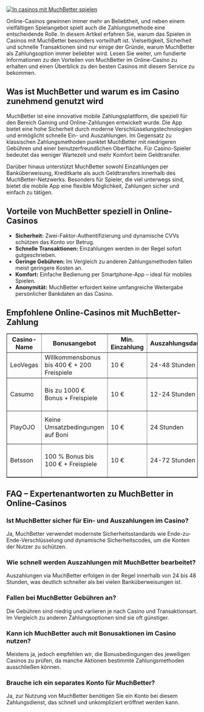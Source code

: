 [![In casinos mit MuchBetter spielen](https://123-caf.pages.dev/gitsignup.png)](https://vrmoo.ru/Bt82HjjY)

<div>     <p>Online-Casinos gewinnen immer mehr an Beliebtheit, und neben einem vielfältigen Spielangebot spielt auch die Zahlungsmethode eine entscheidende Rolle. In diesem Artikel erfahren Sie, warum das Spielen in Casinos mit MuchBetter besonders vorteilhaft ist. Vielseitigkeit, Sicherheit und schnelle Transaktionen sind nur einige der Gründe, warum MuchBetter als Zahlungsoption immer beliebter wird. Lesen Sie weiter, um fundierte Informationen zu den Vorteilen von MuchBetter im Online-Casino zu erhalten und einen Überblick zu den besten Casinos mit diesem Service zu bekommen.</p>      <h2>Was ist MuchBetter und warum es im Casino zunehmend genutzt wird</h2>   <p>MuchBetter ist eine innovative mobile Zahlungsplattform, die speziell für den Bereich Gaming und Online-Zahlungen entwickelt wurde. Die App bietet eine hohe Sicherheit durch moderne Verschlüsselungstechnologien und ermöglicht schnelle Ein- und Auszahlungen. Im Gegensatz zu klassischen Zahlungsmethoden punktet MuchBetter mit niedrigeren Gebühren und einer benutzerfreundlichen Oberfläche. Für Casino-Spieler bedeutet das weniger Wartezeit und mehr Komfort beim Geldtransfer.</p>   <p>Darüber hinaus unterstützt MuchBetter sowohl Einzahlungen per Banküberweisung, Kreditkarte als auch Geldtransfers innerhalb des MuchBetter-Netzwerks. Besonders für Spieler, die viel unterwegs sind, bietet die mobile App eine flexible Möglichkeit, Zahlungen sicher und einfach zu tätigen.</p>      <h2>Vorteile von MuchBetter speziell in Online-Casinos</h2>   <ul>     <li><strong>Sicherheit:</strong> Zwei-Faktor-Authentifizierung und dynamische CVVs schützen das Konto vor Betrug.</li>     <li><strong>Schnelle Transaktionen:</strong> Einzahlungen werden in der Regel sofort gutgeschrieben.</li>     <li><strong>Geringe Gebühren:</strong> Im Vergleich zu anderen Zahlungsmethoden fallen meist geringere Kosten an.</li>     <li><strong>Komfort:</strong> Einfache Bedienung per Smartphone-App – ideal für mobiles Spielen.</li>     <li><strong>Anonymität:</strong> MuchBetter erfordert keine umfangreiche Weitergabe persönlicher Bankdaten an das Casino.</li>   </ul>      <h2>Empfohlene Online-Casinos mit MuchBetter-Zahlung</h2>   <table border="1" cellpadding="8" cellspacing="0">     <thead>       <tr>         <th>Casino-Name</th>         <th>Bonusangebot</th>         <th>Min. Einzahlung</th>         <th>Auszahlungsdauer</th>         <th>Besonderheiten</th>       </tr>     </thead>     <tbody>       <tr>         <td>LeoVegas</td>         <td>Willkommensbonus bis 400 € + 200 Freispiele</td>         <td>10 €</td>         <td>24-48 Stunden</td>         <td>Großes Live-Casino, schnelle Auszahlung</td>       </tr>       <tr>         <td>Casumo</td>         <td>Bis zu 1000 € Bonus + Freispiele</td>         <td>10 €</td>         <td>12-24 Stunden</td>         <td>Gutes Mobile-Angebot, innovatives Treueprogramm</td>       </tr>       <tr>         <td>PlayOJO</td>         <td>Keine Umsatzbedingungen auf Boni</td>         <td>10 €</td>         <td>24 Stunden</td>         <td>Transparente Bonusregeln, große Spieleauswahl</td>       </tr>       <tr>         <td>Betsson</td>         <td>100 % Bonus bis 100 € + Freispiele</td>         <td>10 €</td>         <td>24-72 Stunden</td>         <td>Hohe Lizenzsicherheit, vielfältige Zahlungsmethoden</td>       </tr>     </tbody>   </table>      <h2>FAQ – Expertenantworten zu MuchBetter in Online-Casinos</h2>   <h3>Ist MuchBetter sicher für Ein- und Auszahlungen im Casino?</h3>   <p>Ja, MuchBetter verwendet modernste Sicherheitsstandards wie Ende-zu-Ende-Verschlüsselung und dynamische Sicherheitscodes, um die Konten der Nutzer zu schützen.</p>      <h3>Wie schnell werden Auszahlungen mit MuchBetter bearbeitet?</h3>   <p>Auszahlungen via MuchBetter erfolgen in der Regel innerhalb von 24 bis 48 Stunden, was deutlich schneller als bei vielen Banküberweisungen ist.</p>      <h3>Fallen bei MuchBetter Gebühren an?</h3>   <p>Die Gebühren sind niedrig und variieren je nach Casino und Transaktionsart. Im Vergleich zu anderen Zahlungsoptionen sind sie oft günstiger.</p>      <h3>Kann ich MuchBetter auch mit Bonusaktionen im Casino nutzen?</h3>   <p>Meistens ja, jedoch empfehlen wir, die Bonusbedingungen des jeweiligen Casinos zu prüfen, da manche Aktionen bestimmte Zahlungsmethoden ausschließen können.</p>      <h3>Brauche ich ein separates Konto für MuchBetter?</h3>   <p>Ja, zur Nutzung von MuchBetter benötigen Sie ein Konto bei diesem Zahlungsdienst, das schnell und unkompliziert eröffnet werden kann.</p> </div>